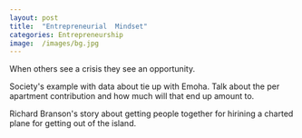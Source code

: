 ```yaml
---
layout: post
title:  "Entrepreneurial  Mindset"
categories: Entrepreneurship
image:  /images/bg.jpg
---
```


When others see a crisis they see an opportunity.

Society's example with data about tie up with Emoha. Talk about the per apartment contribution and how much will that end up amount to.


Richard Branson's story about getting people together for hirining a charted plane for getting out of the island.